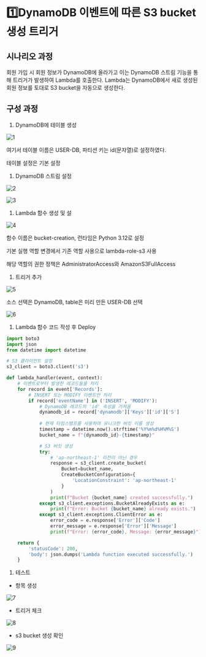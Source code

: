 # 1️⃣DynamoDB 이벤트에 따른 S3 bucket 생성 트리거

## 시나리오 과정

회원 가입 시 회원 정보가 DynamoDB에 올라가고 이는 DynamoDB 스트림 기능을 통해 트리거가 발생하여 Lambda를 호출한다. Lambda는 DynamoDB에서 새로 생성된 회원 정보를 토대로 S3 bucket을 자동으로 생성한다.

## 구성 과정

1. DynamoDB에 테이블 생성

![1](https://github.com/OhSuYeong/Final_Project/assets/101083171/816d88e4-794a-4f04-b1cc-f27e14d3f6e4)


여기서 테이블 이름은 USER-DB, 파티션 키는 id(문자열)로 설정하였다.

테이블 설정은 기본 설정

1. DynamoDB 스트림 설정

![2](https://github.com/OhSuYeong/Final_Project/assets/101083171/e88e1fed-b183-426c-b981-60ded2116592)

![3](https://github.com/OhSuYeong/Final_Project/assets/101083171/fc9b3ec7-a5eb-4f56-b94e-bfb83b8f1fdc)



1. Lambda 함수 생성 및 설

![4](https://github.com/OhSuYeong/Final_Project/assets/101083171/56ef465f-809e-48c6-9a4e-fc041bce3752)


함수 이름은 bucket-creation, 런타임은 Python 3.12로 설정

기본 실행 역할 변경에서 기존 역할 사용으로 lambda-role-s3 사용

해당 역할의 권한 정책은 AdministratorAccess와 AmazonS3FullAccess

1. 트리거 추가

![5](https://github.com/OhSuYeong/Final_Project/assets/101083171/85f7e60e-6b6c-409f-80f0-21e043332c79)


소스 선택은 DynamoDB, table은 미리 만든 USER-DB 선택

![6](https://github.com/OhSuYeong/Final_Project/assets/101083171/3502b05f-f261-427d-9a6a-c373df764734)


1. Lambda 함수 코드 작성 후 Deploy

```python
import boto3
import json
from datetime import datetime

# S3 클라이언트 설정
s3_client = boto3.client('s3')

def lambda_handler(event, context):
    # 이벤트로부터 발생한 레코드들을 처리
    for record in event['Records']:
        # INSERT 또는 MODIFY 이벤트만 처리
        if record['eventName'] in ('INSERT', 'MODIFY'):
            # DynamoDB 레코드의 'id' 속성을 가져옴
            dynamodb_id = record['dynamodb']['Keys']['id']['S']
            
            # 현재 타임스탬프를 사용하여 유니크한 버킷 이름 생성
            timestamp = datetime.now().strftime('%Y%m%d%H%M%S')
            bucket_name = f"{dynamodb_id}-{timestamp}"

            # S3 버킷 생성
            try:
                # 'ap-northeast-1' 리전이 아닌 경우
                response = s3_client.create_bucket(
                    Bucket=bucket_name,
                    CreateBucketConfiguration={
                        'LocationConstraint': 'ap-northeast-1'
                    }
                )
                print(f"Bucket {bucket_name} created successfully.")
            except s3_client.exceptions.BucketAlreadyExists as e:
                print(f"Error: Bucket {bucket_name} already exists.")
            except s3_client.exceptions.ClientError as e:
                error_code = e.response['Error']['Code']
                error_message = e.response['Error']['Message']
                print(f"Error: {error_code}, Message: {error_message}")

    return {
        'statusCode': 200,
        'body': json.dumps('Lambda function executed successfully.')
    }

```

1. 테스트
- 항목 생성

![7](https://github.com/OhSuYeong/Final_Project/assets/101083171/ab9a61a0-6c56-4f74-98a3-c3ba431b3ca7)


- 트리거 체크

![8](https://github.com/OhSuYeong/Final_Project/assets/101083171/b265b2b6-3a4a-448b-a37f-fa78e2c98d66)


- s3 bucket 생성 확인

![9](https://github.com/OhSuYeong/Final_Project/assets/101083171/40962075-ee5f-47a5-b768-96b1f8efe524)
